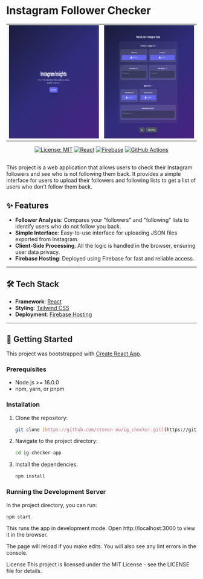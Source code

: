 # Instagram Follower Checker

<table>
  <tr>
    <td valign="top">
      <img src="cover.png" alt="IG Checker App Screenshot" width="400" height="300" />
    </td>
    <td valign="top">
      <img src="inside.png" alt="IG Checker Results" width="400" height="300" />
    </td>
  </tr>
</table>

<div align="center">

[![License: MIT](https://img.shields.io/badge/License-MIT-yellow.svg)](https://opensource.org/licenses/MIT)
[![React](https://img.shields.io/badge/React-20232A?style=for-the-badge&logo=react&logoColor=61DAFB)](https://reactjs.org/)
[![Firebase](https://img.shields.io/badge/Firebase-FFCA28?style=for-the-badge&logo=firebase&logoColor=black)](https://firebase.google.com/)
[![GitHub Actions](https://img.shields.io/badge/GitHub_Actions-2088FF?style=for-the-badge&logo=github-actions&logoColor=white)](https://github.com/features/actions)

## </div>

This project is a web application that allows users to check their Instagram followers and see who is not following them back. It provides a simple interface for users to upload their followers and following lists to get a list of users who don't follow them back.

## ✨ Features

- **Follower Analysis**: Compares your "followers" and "following" lists to identify users who do not follow you back.
- **Simple Interface**: Easy-to-use interface for uploading JSON files exported from Instagram.
- **Client-Side Processing**: All the logic is handled in the browser, ensuring user data privacy.
- **Firebase Hosting**: Deployed using Firebase for fast and reliable access.

---

## 🛠️ Tech Stack

- **Framework**: [React](https://reactjs.org/)
- **Styling**: [Tailwind CSS](https://tailwindcss.com/)
- **Deployment**: [Firebase Hosting](https://firebase.google.com/docs/hosting)

---

## 🚀 Getting Started

This project was bootstrapped with [Create React App](https://github.com/facebook/create-react-app).

### Prerequisites

- Node.js >= 16.0.0
- npm, yarn, or pnpm

### Installation

1.  Clone the repository:
    ```bash
    git clone [https://github.com/steven-ou/ig_checker.git](https://github.com/steven-ou/ig_checker.git)
    ```
2.  Navigate to the project directory:
    ```bash
    cd ig-checker-app
    ```
3.  Install the dependencies:
    ```bash
    npm install
    ```

### Running the Development Server

In the project directory, you can run:

```bash
npm start
```

This runs the app in development mode.
Open http://localhost:3000 to view it in the browser.

The page will reload if you make edits.
You will also see any lint errors in the console.

License
This project is licensed under the MIT License - see the LICENSE file for details.
